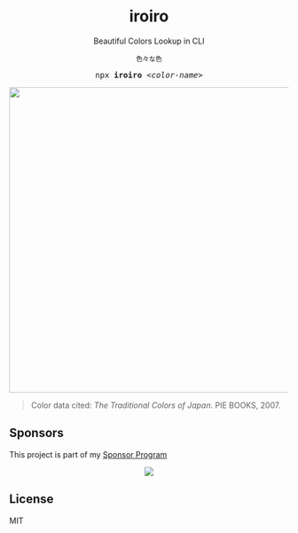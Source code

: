 <h1 align='center'> iroiro </h1>

<p align='center'> Beautiful Colors Lookup in CLI</p>

<p align='center'><sup>色々な色</sup></p>
<pre align='center'>
npx <b>iroiro</b> <em>&lt;color-name&gt;</em>
</pre>

<p align='center'>
<img src="https://user-images.githubusercontent.com/11247099/95227462-b9960080-0830-11eb-89c7-2a27b65566fb.png" width='550'/>
</p>

> Color data cited: *The Traditional Colors of Japan*. PIE BOOKS, 2007.

## Sponsors

This project is part of my <a href='https://github.com/antfu-sponsors'>Sponsor Program</a>

<p align="center">
  <a href="https://cdn.jsdelivr.net/gh/antfu/static/sponsors.svg">
    <img src='https://cdn.jsdelivr.net/gh/antfu/static/sponsors.svg'/>
  </a>
</p>

## License

MIT
